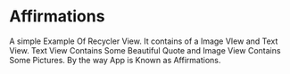 # Affirmations
A simple Example Of Recycler View. It contains of a Image VIew and Text View. Text View Contains Some Beautiful Quote and Image View Contains Some Pictures. By the way App is Known as Affirmations.

